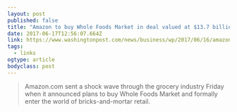 ```yaml
---
layout: post 
published: false 
title: "Amazon to buy Whole Foods Market in deal valued at $13.7 billion - The Washington Post" 
date: 2017-06-17T12:56:07.664Z 
link: https://www.washingtonpost.com/news/business/wp/2017/06/16/amazon-to-buy-whole-foods-market-in-deal-valued-at-13-7-billion-2/?utm_campaign=Feed%3A%20loopinsight%2FKqJb%20(The%20Loop)&utm_content=FeedBurner&utm_medium=referral&utm_source=loopinsight.com%2Frss&utm_term=.6629b87299c7 
tags:
  - links
ogtype: article 
bodyclass: post 
---
```


> Amazon.com sent a shock wave through the grocery industry Friday when it announced plans to buy Whole Foods Market and formally enter the world of bricks-and-mortar retail.